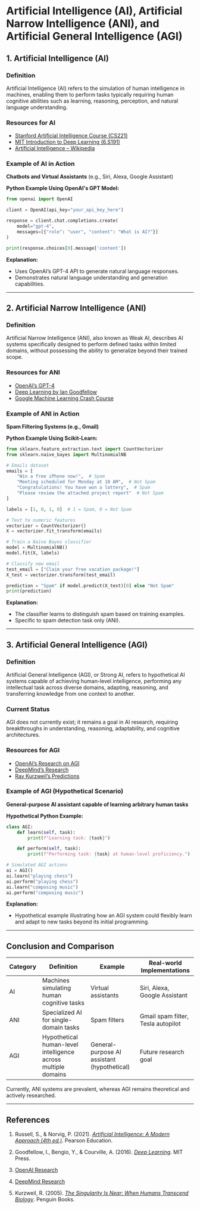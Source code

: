 # Artificial Intelligence (AI), Artificial Narrow Intelligence (ANI), and Artificial General Intelligence (AGI)

## 1. Artificial Intelligence (AI)

### Definition

Artificial Intelligence (AI) refers to the simulation of human intelligence in machines, enabling them to perform tasks typically requiring human cognitive abilities such as learning, reasoning, perception, and natural language understanding.

### Resources for AI

- [Stanford Artificial Intelligence Course (CS221)](http://cs221.stanford.edu/)
- [MIT Introduction to Deep Learning (6.S191)](http://introtodeeplearning.com/)
- [Artificial Intelligence – Wikipedia](https://en.wikipedia.org/wiki/Artificial_intelligence)

### Example of AI in Action

**Chatbots and Virtual Assistants** (e.g., Siri, Alexa, Google Assistant)

**Python Example Using OpenAI's GPT Model:**

```python
from openai import OpenAI

client = OpenAI(api_key="your_api_key_here")

response = client.chat.completions.create(
    model="gpt-4",
    messages=[{"role": "user", "content": "What is AI?"}]
)

print(response.choices[0].message['content'])
```

**Explanation:**

- Uses OpenAI’s GPT-4 API to generate natural language responses.
- Demonstrates natural language understanding and generation capabilities.

---

## 2. Artificial Narrow Intelligence (ANI)

### Definition

Artificial Narrow Intelligence (ANI), also known as Weak AI, describes AI systems specifically designed to perform defined tasks within limited domains, without possessing the ability to generalize beyond their trained scope.

### Resources for ANI

- [OpenAI’s GPT-4](https://openai.com/research/gpt-4)
- [Deep Learning by Ian Goodfellow](https://www.deeplearningbook.org/)
- [Google Machine Learning Crash Course](https://developers.google.com/machine-learning/crash-course)

### Example of ANI in Action

**Spam Filtering Systems (e.g., Gmail)**

**Python Example Using Scikit-Learn:**

```python
from sklearn.feature_extraction.text import CountVectorizer
from sklearn.naive_bayes import MultinomialNB

# Emails dataset
emails = [
    "Win a free iPhone now!",  # Spam
    "Meeting scheduled for Monday at 10 AM",  # Not Spam
    "Congratulations! You have won a lottery",  # Spam
    "Please review the attached project report"  # Not Spam
]

labels = [1, 0, 1, 0]  # 1 = Spam, 0 = Not Spam

# Text to numeric features
vectorizer = CountVectorizer()
X = vectorizer.fit_transform(emails)

# Train a Naïve Bayes classifier
model = MultinomialNB()
model.fit(X, labels)

# Classify new email
test_email = ["Claim your free vacation package!"]
X_test = vectorizer.transform(test_email)

prediction = "Spam" if model.predict(X_test)[0] else "Not Spam"
print(prediction)
```

**Explanation:**

- The classifier learns to distinguish spam based on training examples.
- Specific to spam detection task only (ANI).

---

## 3. Artificial General Intelligence (AGI)

### Definition

Artificial General Intelligence (AGI), or Strong AI, refers to hypothetical AI systems capable of achieving human-level intelligence, performing any intellectual task across diverse domains, adapting, reasoning, and transferring knowledge from one context to another.

### Current Status

AGI does not currently exist; it remains a goal in AI research, requiring breakthroughs in understanding, reasoning, adaptability, and cognitive architectures.

### Resources for AGI

- [OpenAI’s Research on AGI](https://openai.com/research/)
- [DeepMind’s Research](https://deepmind.com/research/highlighted-research)
- [Ray Kurzweil’s Predictions](https://www.kurzweilai.net/)

### Example of AGI (Hypothetical Scenario)

**General-purpose AI assistant capable of learning arbitrary human tasks**

**Hypothetical Python Example:**

```python
class AGI:
    def learn(self, task):
        print(f"Learning task: {task}")

    def perform(self, task):
        print(f"Performing task: {task} at human-level proficiency.")

# Simulated AGI actions
ai = AGI()
ai.learn("playing chess")
ai.perform("playing chess")
ai.learn("composing music")
ai.perform("composing music")
```

**Explanation:**

- Hypothetical example illustrating how an AGI system could flexibly learn and adapt to new tasks beyond its initial programming.

---

## Conclusion and Comparison

| Category | Definition | Example | Real-world Implementations |
|----------|------------|---------|----------------------------|
| AI       | Machines simulating human cognitive tasks | Virtual assistants | Siri, Alexa, Google Assistant |
| ANI      | Specialized AI for single-domain tasks | Spam filters | Gmail spam filter, Tesla autopilot |
| AGI      | Hypothetical human-level intelligence across multiple domains | General-purpose AI assistant (hypothetical) | Future research goal |

Currently, ANI systems are prevalent, whereas AGI remains theoretical and actively researched.

---

## References

1. Russell, S., & Norvig, P. (2021). [*Artificial Intelligence: A Modern Approach (4th ed.)*](https://aima.cs.berkeley.edu/). Pearson Education.

2. Goodfellow, I., Bengio, Y., & Courville, A. (2016). [*Deep Learning*](https://www.deeplearningbook.org/). MIT Press.

3. [OpenAI Research](https://openai.com/research/)

4. [DeepMind Research](https://deepmind.com/research/highlighted-research)

5. Kurzweil, R. (2005). [*The Singularity Is Near: When Humans Transcend Biology*](https://www.kurzweilai.net/). Penguin Books.
